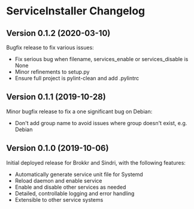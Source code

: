 # ServiceInstaller Changelog


## Version 0.1.2 (2020-03-10)

Bugfix release to fix various issues:

* Fix serious bug when filename, services_enable or services_disable is None
* Minor refinements to setup.py
* Ensure full project is pylint-clean and add .pylintrc



## Version 0.1.1 (2019-10-28)

Minor bugfix release to fix a one significant bug on Debian:

* Don't add group name to avoid issues where group doesn't exist, e.g. Debian



## Version 0.1.0 (2019-10-06)

Initial deployed release for Brokkr and Sindri, with the following features:

* Automatically generate service unit file for Systemd
* Reload daemon and enable service
* Enable and disable other services as needed
* Detailed, controllable logging and error handling
* Extensible to other service systems
